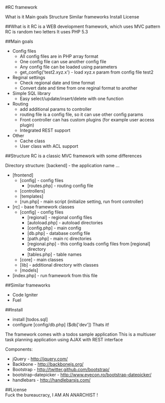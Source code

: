 #RC framework

What is it
Main goals
Structure
Similar frameworks
Install
License

##What is it
RC is a WEB development framework, which uses MVC pattern
RC is random two letters
It uses PHP 5.3

##Main goals
  * Config files
    - All config files are in PHP array format
    - One config file can use another config file
    - Any config file can be loaded using parameters
    - get_config('test2.xyz.x') - load xyz.x param from config file test2
  * Reginal settings
    - Check regional date and time format
    - Convert date and time from one reginal format to another
  * Simple SQL library
    - Easy select/update/insert/delete with one function
  * Routing
    - add additional params to controller
    - routing file is a config file, so it can use other config params
    - Front controller can has custom plugins (for example user access plugin)
    - Integrated REST support
  * Other
    - Cache class
    - User class with ACL support

##Structure
RC is a classic MVC framework with some differences

Directory structure:
[backend] - the application name
 ...
* [frontend]
  - [config] - config files
      + [routes.php] - routing config file
  - [controllers]
  - [templates]
  - [run.php] - main script (initialize setting, run front controller)
* [rc] - base framework classes
  - [config] - config files
      + [regional] - regional config files
      + [autoload.php] - autoload directories
      + [config.php] - main config
      + [db.php] - database config file
      + [path.php] - main rc directories
      + [regional.php] - this config loads config files from [regional] directory
      + [tables.php] - table names
  - [core] - main classes
  - [lib] - additional directory with classes
  - [models]
* [index.php] - run framework from this file

##Similar frameworks
 - Code Igniter
 - Fuel

##Install
  - install [todos.sql]
  - configure [config/db.php] ($db['dev'])
    Thats it!

The framework comes with a todos sample application
This is a multiuser task planning application using AJAX with REST interface

Components:
  * jQuery - http://jquery.com/
  * Backbone - http://backbonejs.org/
  * Bootstrap - http://twitter.github.com/bootstrap/
  * bootstrap-datepicker - http://www.eyecon.ro/bootstrap-datepicker/
  * handlebars - http://handlebarsjs.com/

##License  
Fuck the bureaucracy, I AM AN ANARCHIST !

